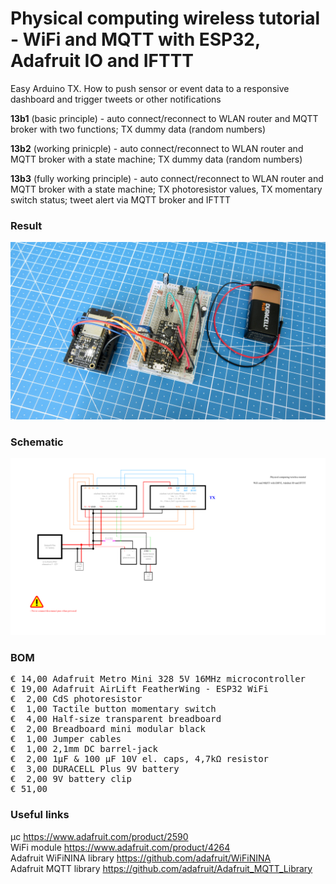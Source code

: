 # Physical computing wireless tutorial - WiFi and MQTT with ESP32, Adafruit IO and IFTTT

Easy Arduino TX. How to push sensor or event data to a responsive dashboard and trigger tweets or other notifications

**13b1** (basic principle) - auto connect/reconnect to WLAN router and MQTT broker with two functions; TX dummy data (random numbers) 

**13b2** (working prinicple) - auto connect/reconnect to WLAN router and MQTT broker with a state machine; TX dummy data (random numbers)  

**13b3** (fully working principle) - auto connect/reconnect to WLAN router and MQTT broker with a state machine; TX photoresistor values, TX momentary switch status; tweet alert via MQTT broker and IFTTT

### Result

![](Assets/13b%20result.jpg)

### Schematic

![](Assets/13b%20schematic.png)

### BOM

<pre>
€ 14,00 Adafruit Metro Mini 328 5V 16MHz microcontroller
€ 19,00 Adafruit AirLift FeatherWing - ESP32 WiFi
€  2,00 CdS photoresistor
€  1,00 Tactile button momentary switch
€  4,00 Half-size transparent breadboard
€  2,00 Breadboard mini modular black
€  1,00 Jumper cables
€  1,00 2,1mm DC barrel-jack
€  2,00 1µF & 100 µF 10V el. caps, 4,7kΩ resistor
€  3,00 DURACELL Plus 9V battery
€  2,00 9V battery clip
€ 51,00
</pre>  

### Useful links

μc https://www.adafruit.com/product/2590  
WiFi module https://www.adafruit.com/product/4264  
Adafruit WiFiNINA library https://github.com/adafruit/WiFiNINA  
Adafruit MQTT library https://github.com/adafruit/Adafruit_MQTT_Library  
